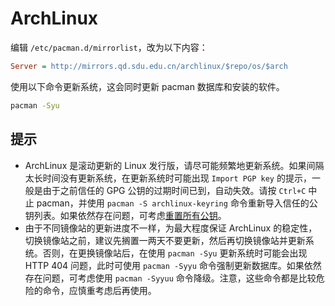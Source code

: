 # ArchLinux

编辑 `/etc/pacman.d/mirrorlist`，改为以下内容：

```ini
Server = http://mirrors.qd.sdu.edu.cn/archlinux/$repo/os/$arch 
```

使用以下命令更新系统，这会同时更新 pacman 数据库和安装的软件。

```bash
pacman -Syu
```

## 提示

- ArchLinux 是滚动更新的 Linux 发行版，请尽可能频繁地更新系统。如果间隔太长时间没有更新系统，在更新系统时可能出现 `Import PGP key` 的提示，一般是由于之前信任的 GPG 公钥的过期时间已到，自动失效。请按 `Ctrl+C` 中止 pacman，并使用 `pacman -S archlinux-keyring` 命令重新导入信任的公钥列表。如果依然存在问题，可考虑[重置所有公钥](https://wiki.archlinux.org/index.php/Pacman/Package_signing#Resetting_all_the_keys)。
- 由于不同镜像站的更新进度不一样，为最大程度保证 ArchLinux 的稳定性，切换镜像站之前，建议先搁置一两天不要更新，然后再切换镜像站并更新系统。否则，在更换镜像站后，在使用 `pacman -Syu` 更新系统时可能会出现 HTTP 404 问题，此时可使用 `pacman -Syyu` 命令强制更新数据库。如果依然存在问题，可考虑使用 `pacman -Syyuu` 命令降级。注意，这些命令都是比较危险的命令，应慎重考虑后再使用。